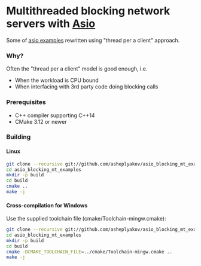 # Multithreaded blocking network servers with [Asio](https://think-async.com/Asio)

Some of [asio examples](http://think-async.com/Asio/boost_asio_1_12_2/doc/html/boost_asio/examples/cpp11_examples.html)
rewritten using "thread per a client" approach.

### Why?

Often the "thread per a client" model is good enough, i.e.

- When the workload is CPU bound
- When interfacing with 3rd party code doing blocking calls


### Prerequisites

* C++ compiler supporting C++14
* CMake 3.12 or newer


### Building

#### Linux

```bash
git clone --recursive git://github.com/asheplyakov/asio_blocking_mt_examples.git
cd asio_blocking_mt_examples
mkdir -p build
cd build
cmake ..
make -j
```

#### Cross-compilation for Windows

Use the supplied toolchain file (cmake/Toolchain-mingw.cmake):

```bash
git clone --recursive git://github.com/asheplyakov/asio_blocking_mt_examples.git
cd asio_blocking_mt_examples
mkdir -p build
cd build
cmake -DCMAKE_TOOLCHAIN_FILE=../cmake/Toolchain-mingw.cmake ..
make -j
```
